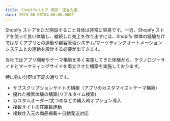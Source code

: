 ```yaml
---
title: Shopifyストア 開設・運営支援
date: 2023-06-08T04:00:00.000Z
---
```


Shopify ストアをただ開設すること自体は非常に容易です。一方、Shopify ストアを使って良い体験し、継続した売上を作り出すには、Shopify 単体の経験だけではなくアプリとの連動や顧客管理システム/マーケティングオートメーションシステムとの連動を設計する必要が出てきます。

当社ではアプリ開発やテーマ構築を多く実施してきた体験から、テクノロジーサイドとマーケティングサイドを両立させた構築を実施しております。

特に強い分野は下記の通りです。

- サブスクリプションサイトの構築（アプリのカスタマイズ＋テーマ構築）
- 優れた検索体験の構築(リアルタイム検索)
- カスタムオーダー/丈つめなどの購入時オプション導入
- 複数サイトの在庫数連動
- 複数仕入元の商品掲載＋自動発送対応
